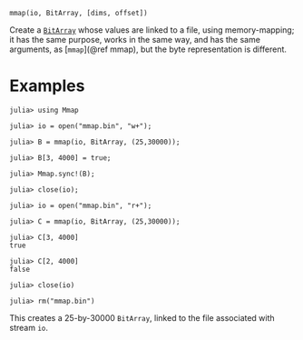 ```
mmap(io, BitArray, [dims, offset])
```

Create a [`BitArray`](@ref) whose values are linked to a file, using memory-mapping; it has the same purpose, works in the same way, and has the same arguments, as [`mmap`](@ref mmap), but the byte representation is different.

# Examples

```jldoctest
julia> using Mmap

julia> io = open("mmap.bin", "w+");

julia> B = mmap(io, BitArray, (25,30000));

julia> B[3, 4000] = true;

julia> Mmap.sync!(B);

julia> close(io);

julia> io = open("mmap.bin", "r+");

julia> C = mmap(io, BitArray, (25,30000));

julia> C[3, 4000]
true

julia> C[2, 4000]
false

julia> close(io)

julia> rm("mmap.bin")
```

This creates a 25-by-30000 `BitArray`, linked to the file associated with stream `io`.
